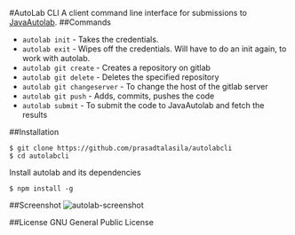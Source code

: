 #AutoLab CLI
A client command line interface for submissions to [JavaAutolab](https://github.com/prasadtalasila/JavaAutolab).
##Commands
* `autolab init` - Takes the credentials.
* `autolab exit` - Wipes off the credentials. Will have to do an init again, to work with autolab.
* `autolab git create` - Creates a repository on gitlab
* `autolab git delete` - Deletes the specified repository
* `autolab git changeserver` - To change the host of the gitlab server
* `autolab git push` - Adds, commits, pushes the code
* `autolab submit` -  To submit the code to JavaAutolab and fetch the results


##Installation
```
$ git clone https://github.com/prasadtalasila/autolabcli
$ cd autolabcli
```

Install autolab and its dependencies
 ```
$ npm install -g
 ```

##Screenshot
![autolab-screenshot](https://cloud.githubusercontent.com/assets/13795788/21156451/e1d7cf04-c19b-11e6-9174-593ab68be76a.png)

##License
GNU General Public License